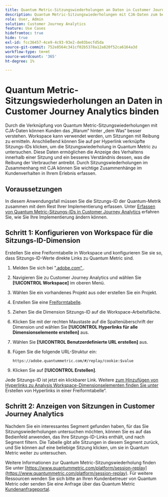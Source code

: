 ```yaml
---
title: Quantum Metric-Sitzungswiederholungen an Daten in Customer Journey Analytics binden
description: Quantum Metric-Sitzungswiederholungen mit CJA-Daten zum besseren Verständnis des „Warum“ hinter „dem Was“.
role: User, Admin
solution: Customer Journey Analytics
feature: Use Cases
hidefromtoc: true
hide: true
exl-id: fcc36457-4ce9-4c93-93e2-de03becfd5da
source-git-commit: 752e8564c341cf02b5378a12a820f52ca6164a3d
workflow-type: tm+mt
source-wordcount: '365'
ht-degree: 1%

---
```


# Quantum Metric-Sitzungswiederholungen an Daten in Customer Journey Analytics binden

Durch die Verknüpfung von Quantum Metric-Sitzungswiederholungen mit CJA-Daten können Kunden das „Warum“ hinter „dem Was“ besser verstehen.  Workspace kann verwendet werden, um Sitzungen mit Reibung zu ermitteln. Anschließend können Sie auf per Hyperlink verknüpfte Sitzungs-IDs klicken, um die Sitzungswiederholung in Quantum Metric zu untersuchen.  Diese Daten ermöglichen die Anzeige des Verhaltens innerhalb einer Sitzung und ein besseres Verständnis dessen, was die Reibung der Verbraucher antreibt.  Durch Sitzungswiederholungen im Zusammenhang mit CJA können Sie wichtige Zusammenhänge im Kundenverhalten in Ihrem Erlebnis erfassen.

## Voraussetzungen

In diesem Anwendungsfall müssen Sie die Sitzungs-ID der Quantum-Metrik zusammen mit dem Rest Ihrer Implementierung erfassen. Unter [Erfassen von Quantum Metric-Sitzungs-IDs in Customer Journey Analytics](collect-session-id.md) erfahren Sie, wie Sie Ihre Implementierung ändern können.

## Schritt 1: Konfigurieren von Workspace für die Sitzungs-ID-Dimension

Erstellen Sie eine Freiformtabelle in Workspace und konfigurieren Sie sie so, dass Sitzungs-ID-Werte direkte Links zu Quantum Metric sind.

1. Melden Sie sich bei &quot;[.adobe.com“ ](https://experience.adobe.com).
1. Navigieren Sie zu Customer Journey Analytics und wählen Sie **[!UICONTROL Workspace]** im oberen Menü.
1. Wählen Sie ein vorhandenes Projekt aus oder erstellen Sie ein Projekt.
1. Erstellen Sie eine [Freiformtabelle](/help/analysis-workspace/visualizations/freeform-table/freeform-table.md).
1. Ziehen Sie die Dimension Sitzungs-ID auf die Workspace-Arbeitsfläche.
1. Klicken Sie mit der rechten Maustaste auf die Spaltenüberschrift der Dimension und wählen Sie **[!UICONTROL Hyperlinks für alle Dimensionselemente erstellen]** aus.
1. Wählen Sie **[!UICONTROL Benutzerdefinierte URL erstellen]** aus.
1. Fügen Sie die folgende URL-Struktur ein:

   ```
   https://adobe.quantummetric.com/#/replay/cookie:$value
   ```

1. Klicken Sie auf **[!UICONTROL Erstellen]**.

Jede Sitzungs-ID ist jetzt ein klickbarer Link. Weitere [ zum Hinzufügen von Hyperlinks zu Analysis Workspace-Dimensionselementen finden Sie unter ](/help/analysis-workspace/visualizations/freeform-table/freeform-table-hyperlinks.md)Erstellen von Hyperlinks in einer Freiformtabelle“.

## Schritt 2: Anzeigen von Sitzungen in Customer Journey Analytics

Nachdem Sie ein interessantes Segment gefunden haben, für das Sie Sitzungswiederholungen untersuchen möchten, können Sie es auf das Bedienfeld anwenden, das Ihre Sitzungs-ID-Links enthält, und nach Segment filtern. Die Tabelle gibt alle Sitzungen in diesem Segment zurück, und Sie können auf eine beliebige Sitzung klicken, um sie in Quantum Metric weiter zu untersuchen.

Weitere Informationen zur Quantum Metric-Sitzungswiederholung finden Sie unter [https://www.quantummetric.com/platform/session-replay](https://www.quantummetric.com/platform/session-replay). Für weitere Ressourcen wenden Sie sich bitte an Ihren Kundenbetreuer von Quantum Metric oder senden Sie eine Anfrage über das Quantum Metric [Kundenanfrageportal](https://community.quantummetric.com/s/public-support-page).

